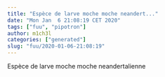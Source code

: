 ```yaml
---
title: "Espèce de larve moche moche neandert..."
date: "Mon Jan  6 21:08:19 CET 2020"
tags: ["fuu", "pipotron"]
author: m1ch3l
categories: ["generated"]
slug: "fuu/2020-01-06-21:08:19"
---
```


Espèce de larve moche moche neandertalienne
